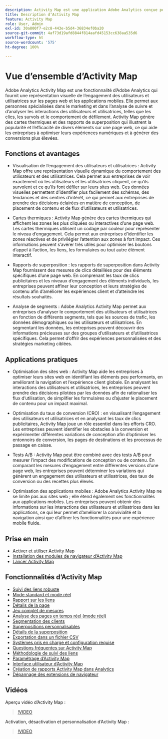 ```yaml
---
description: Activity Map est une application Adobe Analytics conçue pour établir un classement de l’activité des liens à l’aide de superpositions visuelles et pour fournir un tableau de bord d’analyses en temps réel visant à contrôler l’engagement du public de vos pages web.
title: Description dʼActivity Map
feature: Activity Map
role: User, Admin
exl-id: 30a800f7-e2c8-443e-b5d4-36834ef0ba20
source-git-commit: 4af73d19afd8844f814aafd45153cc638aa535d6
workflow-type: ht
source-wordcount: '575'
ht-degree: 100%

---
```


# Vue d’ensemble d’Activity Map

Adobe Analytics Activity Map est une fonctionnalité d’Adobe Analytics qui fournit une représentation visuelle de l’engagement des utilisateurs et utilisatrices sur les pages web et les applications mobiles. Elle permet aux personnes spécialisées dans le marketing et dans l’analyse de suivre et d’analyser les interactions des utilisateurs et utilisatrices, telles que les clics, les survols et le comportement de défilement. Activity Map génère des cartes thermiques et des rapports de superposition qui illustrent la popularité et l’efficacité de divers éléments sur une page web, ce qui aide les entreprises à optimiser leurs expériences numériques et à générer des conversions plus élevées.

## Fonctions et avantages

* Visualisation de l’engagement des utilisateurs et utilisatrices : Activity Map offre une représentation visuelle dynamique du comportement des utilisateurs et des utilisatrices. Cela permet aux entreprises de voir exactement où les utilisateurs et les utilisatrices cliquent, ce qu’ils survolent et ce qu’ils font défiler sur leurs sites web. Ces données visuelles permettent d’identifier plus facilement des schémas, des tendances et des centres d’intérêt, ce qui permet aux entreprises de prendre des décisions éclairées en matière de conception, de placement de contenu et de flux d’utilisateurs et utilisatrices.

* Cartes thermiques : Activity Map génère des cartes thermiques qui affichent les zones les plus cliquées ou interactives d’une page web. Les cartes thermiques utilisent un codage par couleur pour représenter le niveau d’engagement. Cela permet aux entreprises d’identifier les zones réactives et de privilégier l’attention aux zones à fort impact. Ces informations peuvent s’avérer très utiles pour optimiser les boutons d’appel à l’action, les liens, les formulaires ou tout autre élément interactif.

* Rapports de superposition : les rapports de superposition dans Activity Map fournissent des mesures de clics détaillées pour des éléments spécifiques d’une page web. En comprenant les taux de clics publicitaires et les niveaux d’engagement des éléments individuels, les entreprises peuvent affiner leur conception et leurs stratégies de contenu afin d’améliorer les expériences client et d’atteindre les résultats souhaités.

* Analyse de segments : Adobe Analytics Activity Map permet aux entreprises d’analyser le comportement des utilisateurs et utilisatrices en fonction de différents segments, tels que les sources de trafic, les données démographiques ou les utilisateurs et utilisatrices. En segmentant les données, les entreprises peuvent découvrir des informations précieuses sur des groupes d’utilisateurs et d’utilisatrices spécifiques. Cela permet d’offrir des expériences personnalisées et des stratégies marketing ciblées.

## Applications pratiques

* Optimisation des sites web : Activity Map aide les entreprises à optimiser leurs sites web en identifiant les éléments peu performants, en améliorant la navigation et l’expérience client globale. En analysant les interactions des utilisateurs et utilisatrices, les entreprises peuvent prendre des décisions pilotées par les données afin de rationaliser les flux d’utilisation, de simplifier les formulaires ou d’ajuster le placement de contenu pour un impact maximal.

* Optimisation du taux de conversion (CRO) : en visualisant l’engagement des utilisateurs et utilisatrices et en analysant les taux de clics publicitaires, Activity Map joue un rôle essentiel dans les efforts CRO. Les entreprises peuvent identifier les obstacles à la conversion et expérimenter différentes variations de conception afin d’optimiser les entonnoirs de conversion, les pages de destinations et les processus de passage en caisse.

* Tests A/B : Activity Map peut être combiné avec des tests A/B pour mesurer l’impact des modifications de conception ou de contenu. En comparant les mesures d’engagement entre différentes versions d’une page web, les entreprises peuvent déterminer les variations qui génèrent un engagement des utilisateurs et utilisatrices, des taux de conversion ou des recettes plus élevés.

* Optimisation des applications mobiles : Adobe Analytics Activity Map ne se limite pas aux sites web ; elle étend également ses fonctionnalités aux applications mobiles. Les entreprises peuvent obtenir des informations sur les interactions des utilisateurs et utilisatrices dans les applications, ce qui leur permet d’améliorer la convivialité et la navigation ainsi que d’affiner les fonctionnalités pour une expérience mobile fluide.

## Prise en main

* [Activer et utiliser Activity Map](activitymap-getting-started/activitymap-enable.md)
* [Installation des modules de navigateur d’Activity Map ](activitymap-getting-started/activitymap-install.md)
* [Lancer Activity Map](activitymap-getting-started/activitymap-launch.md)

## Fonctionnalités d’Activity Map

* [Suivi des liens robuste](lnk-tracking-overview.md)
* [Mode standard et mode réel](activitymap-standard-live.md)
* [Rapport sur les liens](activitymap-links-report.md)
* [Détails de la page](activitymap-page-flow.md)
* [Jeu complet de mesures](activitymap-complete-metrics.md)
* [Analyse des pages en temps réel (mode réel)](/help/admin/admin/c-manage-report-suites/c-edit-report-suites/realtime/realtime.md)
* [Segmentation des clients](activitymap-multiple-segments.md)
* [Superpositions personnalisables](activitymap-gainerslosers.md)
* [Détails de la superposition](activitymap-overlay-details.md)
* [Exportation dans un fichier CSV](activitymap-csv.md)
* [Systèmes pris en charge et configuration requise](activitymap-sysreqs.md)
* [Questions fréquentes sur Activity Map](activitymap-faq.md)
* [Méthodologie de suivi des liens](activitymap-link-tracking/activitymap-link-tracking-methodology.md)
* [Paramétrage d’Activity Map](activitymap-overlay-settings.md)
* [Interface utilisateur d’Activity Map](activitymap-user-interface.md)
* [Création de rapports Activity Map dans Analytics](activitymap-reporting-analytics.md)
* [Dépannage des extensions de navigateur](troubleshooting-browser-extensions.md)

## Vidéos

Aperçu vidéo dʼActivity Map :

>[!VIDEO](https://video.tv.adobe.com/v/25451/?quality=12)

Activation, désactivation et personnalisation dʼActivity Map :

>[!VIDEO](https://video.tv.adobe.com/v/25878/?quality=12)
